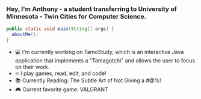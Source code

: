 ### Hey, I'm Anthony - a student transferring to University of Minnesota - Twin Cities for Computer Science.

```java
public static void main(String[] args) {
  aboutMe();
}
```
- 💻 I'm currently working on TamoStudy, which is an interactive Java application that implements a "Tamagotchi" and allows the user to focus on their work.
- 🔥 I play games, read, edit, and code!
- 📚 Currently Reading: The Subtle Art of Not Giving a #@%!
- 🎮 Current favorite game: VALORANT

<!--
**anthonynarlock/anthonynarlock** is a ✨ _special_ ✨ repository because its `README.md` (this file) appears on your GitHub profile.

Here are some ideas to get you started:

- 🔭 I’m currently working on ...
- 🌱 I’m currently learning ...
- 👯 I’m looking to collaborate on ...
- 🤔 I’m looking for help with ...
- 💬 Ask me about ...
- 📫 How to reach me: ...
- 😄 Pronouns: ...
- ⚡ Fun fact: ...
-->
